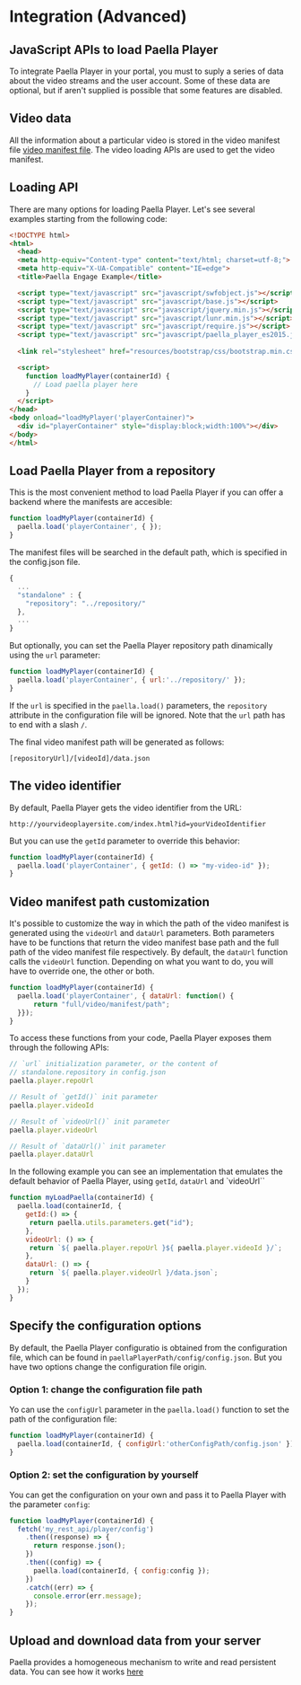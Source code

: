 ---
---

# Integration (Advanced)

## JavaScript APIs to load Paella Player

To integrate Paella Player in your portal, you must to suply a series of data about the video streams and the user account. 
Some of these data are optional, but if aren't supplied is possible that some features are disabled.

## Video data

All the information about a particular video is stored in the video manifest file [video manifest file](../integrate_datajson.md). The video loading APIs are used to get the video manifest.

## Loading API

There are many options for loading Paella Player. Let's see several examples starting from the following code:

``` HTML
<!DOCTYPE html>
<html>
  <head>
  <meta http-equiv="Content-type" content="text/html; charset=utf-8;">
  <meta http-equiv="X-UA-Compatible" content="IE=edge">
  <title>Paella Engage Example</title>

  <script type="text/javascript" src="javascript/swfobject.js"></script>
  <script type="text/javascript" src="javascript/base.js"></script>
  <script type="text/javascript" src="javascript/jquery.min.js"></script>
  <script type="text/javascript" src="javascript/lunr.min.js"></script>
  <script type="text/javascript" src="javascript/require.js"></script>
  <script type="text/javascript" src="javascript/paella_player_es2015.js"></script>
  
  <link rel="stylesheet" href="resources/bootstrap/css/bootstrap.min.css" type="text/css" media="screen" charset="utf-8">

  <script>
    function loadMyPlayer(containerId) {
	  // Load paella player here
	}
  </script>
</head>
<body onload="loadMyPlayer('playerContainer)">
  <div id="playerContainer" style="display:block;width:100%"></div>
</body>
</html>
```

## Load Paella Player from a repository

This is the most convenient method to load Paella Player if you can offer a backend where the manifests are accesible:

```javascript
function loadMyPlayer(containerId) {
  paella.load('playerContainer', { });
}
```

The manifest files will be searched in the default path, which is specified in the config.json file.

```javascript
{
  ...
  "standalone" : {
    "repository": "../repository/"
  },
  ...
}
```

But optionally, you can set the Paella Player repository path dinamically using the `url` parameter:

```javascript
function loadMyPlayer(containerId) {
  paella.load('playerContainer', { url:'../repository/' });
}
```

If the `url` is specified in the `paella.load()` parameters, the `repository` attribute in the configuration file will  be ignored. Note that the `url` path has to end with a slash `/`.

The final video manifest path will be generated as follows:

`[repositoryUrl]/[videoId]/data.json`

## The video identifier

By default, Paella Player gets the video identifier from the URL:

`http://yourvideoplayersite.com/index.html?id=yourVideoIdentifier`

But you can use the `getId` parameter to override this behavior:

```javascript
function loadMyPlayer(containerId) {
  paella.load('playerContainer', { getId: () => "my-video-id" });
}
```

## Video manifest path customization

It's possible to customize the way in which the path of the video manifest is generated using the `videoUrl` and `dataUrl` parameters. Both parameters have to be functions that return the video manifest base path and the full path of the video manifest file respectively. By default, the `dataUrl` function calls the `videoUrl` function. Depending on what you want to do, you will have to override one, the other or both.

```javascript
function loadMyPlayer(containerId) {
  paella.load('playerContainer', { dataUrl: function() {
	  return "full/video/manifest/path";
  }});
}
```

To access these functions from your code, Paella Player exposes them through the following APIs:

```javascript
// `url` initialization parameter, or the content of
// standalone.repository in config.json
paella.player.repoUrl

// Result of `getId()` init parameter
paella.player.videoId

// Result of `videoUrl()` init parameter
paella.player.videoUrl

// Result of `dataUrl()` init parameter
paella.player.dataUrl
```

In the following example you can see an implementation that emulates the default behavior of Paella Player, using `getId`, `dataUrl` and `videoUrl``

```javascript
function myLoadPaella(containerId) {
  paella.load(containerId, {
    getId:() => {
     return paella.utils.parameters.get("id");
    },
    videoUrl: () => {
     return `${ paella.player.repoUrl }${ paella.player.videoId }/`;
    },
    dataUrl: () => {
     return `${ paella.player.videoUrl }/data.json`;
    }
  });
}
```

## Specify the configuration options

By default, the Paella Player configuratio is obtained from the configuration file, which can be found in `paellaPlayerPath/config/config.json`. But you have two options change the configuration file origin.

### Option 1: change the configuration file path

Yo can use the `configUrl` parameter in the `paella.load()` function to set the path of the configuration file:

```javascript
function loadMyPlayer(containerId) {
  paella.load(containerId, { configUrl:'otherConfigPath/config.json' });
}
```

### Option 2: set the configuration by yourself

You can get the configuration on your own and pass it to Paella Player with the parameter `config`:

```javascript
function loadMyPlayer(containerId) {
  fetch('my_rest_api/player/config')
	.then((response) => {
	  return response.json();
	})
	.then((config) => {
	  paella.load(containerId, { config:config });
	})
	.catch((err) => {
	  console.error(err.message);
	});
}
```

## Upload and download data from your server

Paella provides a homogeneous mechanism to write and read persistent data. You can see how it works [here](../../developers/paella_data.md)
